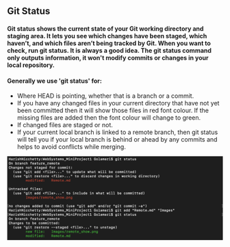## Git Status

#### Git status shows the current state of your Git working directory and staging area. It lets you see which changes have been staged, which haven’t, and which files aren’t being tracked by Git. When you want to check, run git status. It is always a good idea. The git status command only outputs information, it won't modify commits or changes in your local repository.

#### Generally we use 'git status' for:
- Where HEAD is pointing, whether that is a branch or a commit.
- If you have any changed files in your current directory that have not yet been committed then it will show those files in red font colour. If the missing files are added then the font colour will change to green.
- If changed files are staged or not.
- If your current local branch is linked to a remote branch, then git status will tell you if your local branch is behind or ahead by any commits and helps to avoid conflicts while merging.

![status](./Images/status.png)